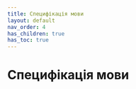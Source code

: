 ```yaml
---
title: Специфікація мови
layout: default
nav_order: 4
has_children: true
has_toc: true
---
```


# Специфікація мови